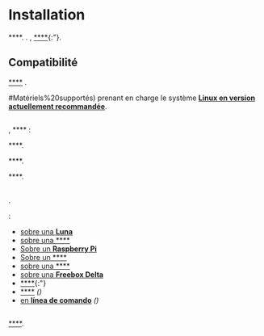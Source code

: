 # Installation

****. .
, [****](http://market.jeedom.fr/index.php?v=d&p=market&type=plugin){:"}.

## Compatibilité

[****](../compatibility/#Boxes%20officielles) .

#Matériels%20supportés) prenant en charge le système [**Linux  en version actuellement recommandée**](../compatibility/#Debian).

## 

, ****  :

 ****.

 ****.

 ****.

## 

.

 :

- [sobre una **Luna**](../plugins/home%20automation%20protocol/luna)
- [sobre una ****](recovery)
- [Sobre un **Raspberry Pi**](rpi)
- [Sobre un ****](baremetal)
- [sobre una ****](vm)
- [sobre una **Freebox Delta**](freeboxdelta)
- [ ****](https://community-scripts.github.io/ProxmoxVE/scripts?id=jeedom){:"}
- [ ****](docker) *()*
- [en **línea de comando**](cli) *()*

## 

 [****](../premiers-pas/).
